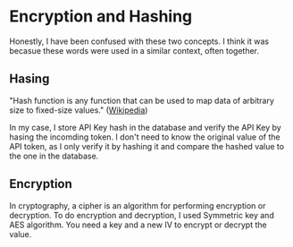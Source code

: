 # Encryption and Hashing

Honestly, I have been confused with these two concepts. I think it was becasue these words were used in a similar context, often together. 

## Hasing

"Hash function is any function that can be used to map data of arbitrary size to fixed-size values." \([Wikipedia](https://en.wikipedia.org/wiki/Hash_function)\)

In my case, I store API Key hash in the database and verify the API Key by hasing the incomding token. I don't need to know the original value of the API token, as I only verify it by hashing it and compare the hashed value to the one in the database.

## Encryption

In cryptography, a cipher is an algorithm for performing encryption or decryption. To do encryption and decryption, I used Symmetric key and AES algorithm. You need a key and a new IV to encrypt or decrypt the value. 

